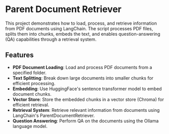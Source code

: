 # Parent Document Retriever

This project demonstrates how to load, process, and retrieve information from PDF documents using LangChain. The script processes PDF files, splits them into chunks, embeds the text, and enables question-answering (QA) capabilities through a retrieval system.

## Features

- **PDF Document Loading**: Load and process PDF documents from a specified folder.
- **Text Splitting**: Break down large documents into smaller chunks for efficient processing.
- **Embedding**: Use HuggingFace's sentence transformer model to embed document chunks.
- **Vector Store**: Store the embedded chunks in a vector store (Chroma) for efficient retrieval.
- **Retrieval System**: Retrieve relevant information from documents using LangChain's ParentDocumentRetriever.
- **Question Answering**: Perform QA on the documents using the Ollama language model.
